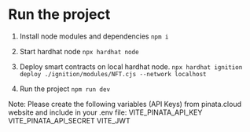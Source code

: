 # Run the project

1. Install node modules and dependencies
   `npm i`

2. Start hardhat node
   `npx hardhat node`

3. Deploy smart contracts on local hardhat node.
   `npx hardhat ignition deploy ./ignition/modules/NFT.cjs --network localhost`

4. Run the project
   `npm run dev`

Note:
Please create the following variables (API Keys) from pinata.cloud website and include in your .env file:
VITE_PINATA_API_KEY
VITE_PINATA_API_SECRET
VITE_JWT
